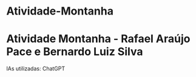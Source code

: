 # Atividade-Montanha
# Atividade Montanha - Rafael Araújo Pace e Bernardo Luiz Silva

IAs utilizadas:
ChatGPT
